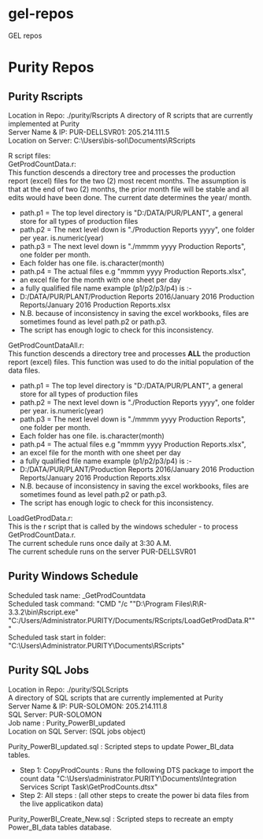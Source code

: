# gel-repos  
GEL repos  

# Purity Repos  

## Purity Rscripts  

Location in Repo:  ./purity/Rscripts
A directory of R scripts that are currently implemented at Purity  
Server Name & IP: PUR-DELLSVR01: 205.214.111.5  
Location on Server: C:\Users\bis-sol\Documents\RScripts  

R script files:  
GetProdCountData.r:  
This function descends a directory tree and processes the production report (excel) files for the two (2) most recent months. 
The assumption is that at the end of two (2) months, the prior month file will be stable and all edits would have been done. 
The current date determines the year/ month.  
* path.p1 = The top level directory is "D:/DATA/PUR/PLANT", a general store for all types of production files
* path.p2 = The next level down is "./Production Reports yyyy", one folder per year. is.numeric(year)
* path.p3 = The next level down is "./mmmm yyyy Production Reports", one folder per month. 
* Each folder has one file. is.character(month)
* path.p4 = The actual files e.g "mmmm yyyy Production Reports.xlsx", 
* an excel file for the month with one sheet per day
* a fully qualified file name example (p1/p2/p3/p4) is :- 
* D:/DATA/PUR/PLANT/Production Reports 2016/January 2016 Production Reports/January 2016 Production Reports.xlsx
* N.B. because of inconsistency in saving the excel workbooks, files are sometimes found as level path.p2 or path.p3.
* The script has enough logic to check for this inconsistency. 

GetProdCountDataAll.r:  
This function descends a directory tree and processes **ALL** the production report (excel) files. 
This function was used to do the initial population of the data files.  
* path.p1 = The top level directory is "D:/DATA/PUR/PLANT", a general store for all types of production files
* path.p2 = The next level down is "./Production Reports yyyy", one folder per year. is.numeric(year)
* path.p3 = The next level down is "./mmmm yyyy Production Reports", one folder per month. 
* Each folder has one file. is.character(month)
* path.p4 = The actual files e.g "mmmm yyyy Production Reports.xlsx", 
* an excel file for the month with one sheet per day
* a fully qualified file name example (p1/p2/p3/p4) is :- 
* D:/DATA/PUR/PLANT/Production Reports 2016/January 2016 Production Reports/January 2016 Production Reports.xlsx
* N.B. because of inconsistency in saving the excel workbooks, files are sometimes found as level path.p2 or path.p3.
* The script has enough logic to check for this inconsistency. 

LoadGetProdData.r:  
This is the r script that is called by the windows scheduler - to process GetProdCountData.r.  
The current schedule runs once daily at 3:30 A.M.  
The current schedule runs on the server PUR-DELLSVR01  

## Purity Windows Schedule  

Scheduled task name: _GetProdCountdata  
Scheduled task command: "CMD "/c  ""D:\Program Files\R\R-3.3.2\bin\Rscript.exe" "C:/Users/Administrator.PURITY/Documents/RScripts/LoadGetProdData.R"""  
Scheduled task start in folder: "C:\Users\Administrator.PURITY\Documents\RScripts"

## Purity SQL Jobs
Location in Repo:  ./purity/SQLScripts  
A directory of SQL scripts that are currently implemented at Purity  
Server Name & IP: PUR-SOLOMON: 205.214.111.8  
SQL Server: PUR-SOLOMON  
Job name : Purity_PowerBI_updated  
Location on SQL Server: (SQL jobs object)  

Purity_PowerBI_updated.sql : Scripted steps to update Power_BI_data tables.  
* Step 1: CopyProdCounts : Runs the following DTS package to import the count data "C:\Users\administrator.PURITY\Documents\Integration Services Script Task\GetProdCounts.dtsx"  
* Step 2: All steps : (all other steps to create the power bi data files from the live applicatikon data)  

Purity_PowerBI_Create_New.sql : Scripted steps to recreate an empty Power_BI_data tables database.  
